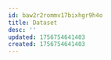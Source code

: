 ```yaml
---
id: baw2r2rommv17bixhgr9h4o
title: Dataset
desc: ''
updated: 1756754641403
created: 1756754641403
---
```

